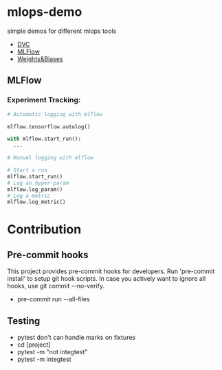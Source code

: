 # mlops-demo

simple demos for different mlops tools

* [DVC](dvc)
* [MLFlow](mlflow/README.md)
* [Weights&Biases](wandb)


## MLFlow
### Experiment Tracking:

```python
# Automatic logging with mlflow

mlflow.tensorflow.autolog()

with mlflow.start_run():
  ...
```

```python
# Manuel logging with mlflow

# Start a run
mlflow.start_run()
# Log an hyper-param
mlflow.log_param()
# Log a metric
mlflow.log_metric()
```






# Contribution
## Pre-commit hooks
This project provides pre-commit hooks for developers. Run 'pre-commit install' to setup git hook scripts. In case you actively want to ignore all hooks, use git commit --no-verify.
* pre-commit run --all-files

## Testing

* pytest don't can handle marks on fixtures
* cd [project]
* pytest -m "not integtest"
* pytest -m integtest
